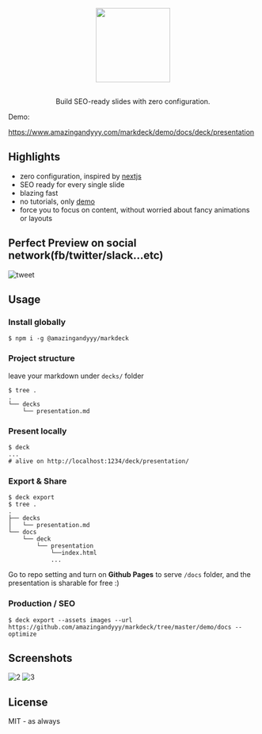 <div align="center" style="margin-top: 30px; margin-bottom: 30px">
    <img width="150px" src="https://user-images.githubusercontent.com/7886068/62908798-b1c2f500-bd2e-11e9-9fcc-9ad02bb2433b.png"/>
</div>

<p align="center">
Build SEO-ready slides with zero configuration.
</p>

Demo:

https://www.amazingandyyy.com/markdeck/demo/docs/deck/presentation

## Highlights

- zero configuration, inspired by [nextjs](https://github.com/zeit/next.js)
- SEO ready for every single slide
- blazing fast
- no tutorials, only [demo](https://github.com/amazingandyyy/markdeck/tree/master/demo)
- force you to focus on content, without worried about fancy animations or layouts

## Perfect Preview on social network(fb/twitter/slack...etc)

![tweet](https://user-images.githubusercontent.com/7886068/62908651-f69a5c00-bd2d-11e9-8cd8-3b546dc2f13e.png)


## Usage

### Install globally

```
$ npm i -g @amazingandyyy/markdeck
```

### Project structure

leave your markdown under `decks/` folder

```
$ tree .
.
└── decks
    └── presentation.md
```

### Present locally

```
$ deck
...
# alive on http://localhost:1234/deck/presentation/
```

### Export & Share
```
$ deck export
$ tree .
.
├── decks
│   └── presentation.md
└── docs
    └── deck
        └── presentation
            └──index.html
            ...
```

Go to repo setting and turn on **Github Pages** to serve `/docs` folder, and the presentation is sharable for free :)

### Production / SEO

```
$ deck export --assets images --url https://github.com/amazingandyyy/markdeck/tree/master/demo/docs --optimize
```

## Screenshots

![2](https://user-images.githubusercontent.com/7886068/62842694-ad340900-bc68-11e9-8fd8-ba3e7b0dfd12.png)
![3](https://user-images.githubusercontent.com/7886068/62842695-ad340900-bc68-11e9-8c44-14636f3cc461.png)

## License

MIT - as always
